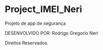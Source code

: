 # Project_IMEI_Neri
Projeto de app de segurança



DESENVOLVIDO POR: Rodrigo Gregorio Neri

Direitos Reservados.

